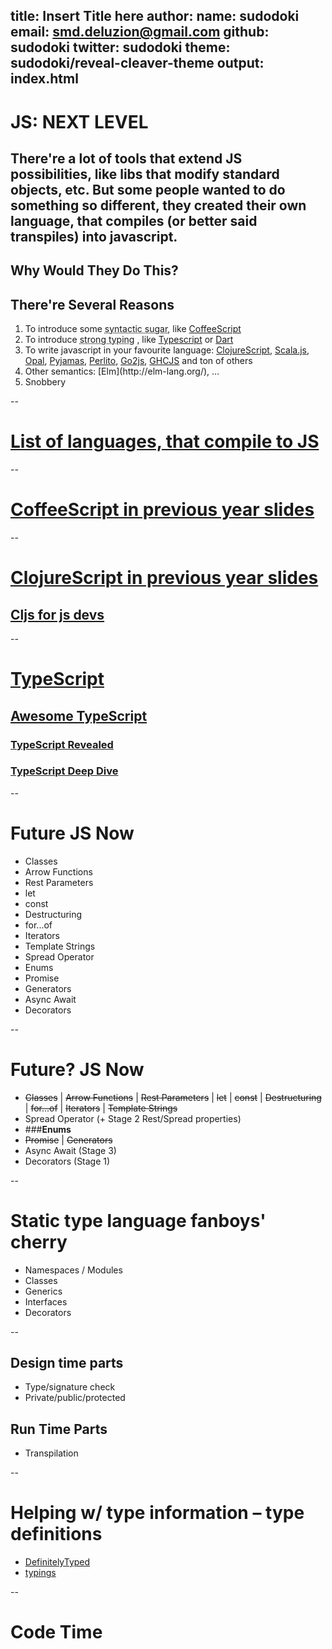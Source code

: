 title: Insert Title here
author:
  name: sudodoki
  email: smd.deluzion@gmail.com
  github: sudodoki
  twitter: sudodoki
theme: sudodoki/reveal-cleaver-theme
output: index.html
--
<style type="text/css">
  .reveal abbr.dotted {
    border-bottom: 1px dotted;
  }
</style>

# JS: NEXT LEVEL
There're a lot of tools that extend JS possibilities, like libs that modify standard objects, etc. But some people wanted to do something so different, they created their own language, that compiles (or better said transpiles) into javascript.
--

## Why Would They Do This?
## There're Several Reasons
<ol>
  <li class="fragment">To introduce some <abbr title='syntax within a programming language that is designed to make things easier to read or to express' class='dotted'>syntactic sugar</abbr>, like <a href="http://coffeescript.org/">CoffeeScript</a> </li>
  <li class="fragment">To introduce <abbr class="dotted" title='data types (such as integer, character, hexadecimal, packed decimal, and so forth) is predefined as part of the programming language and all constants or variables defined for a given program must be described with one of the data types'>strong typing</abbr> , like <a href="www.typescriptlang.org/‎">Typescript</a> or <a href="www.dartlang.org/‎">Dart</a></li>
  <li class="fragment">To write javascript in your favourite language: <a href="http://clojure.org/clojurescript">ClojureScript</a>, <a href="https://www.scala-js.org/">Scala.js</a>, <a href="opalrb.org/‎">Opal</a>, <a href="http://pyjs.org/">Pyjamas</a>, <a href="https://github.com/fglock/Perlito">Perlito</a>, <a href="https://github.com/kless/go2js">Go2js</a>, <a href="https://github.com/ghcjs/ghcjs">GHCJS</a> and ton of others</li>
  <li class="fragment">Other semantics: [Elm](http://elm-lang.org/), …</li>
  <li class="fragment">Snobbery</li>
</ol>

--

# [List of languages, that compile to JS](https://github.com/jashkenas/coffeescript/wiki/List-of-languages-that-compile-to-JS)

--

# [CoffeeScript in previous year slides](../high_level_languages-2015/#/13)

--

# [ClojureScript in previous year slides](../high_level_languages-2015/#/24)
## [Cljs for js devs](http://roman01la.github.io/cljs-for-js-devs/)

--

# [TypeScript](www.typescriptlang.org)
## [Awesome TypeScript](https://github.com/dzharii/awesome-typescript)
### [TypeScript Revealed](http://www.amazon.com/TypeScript-Revealed-Dan-Maharry/dp/1430257253)
### [TypeScript Deep Dive](https://basarat.gitbooks.io/typescript)

--

# Future JS Now
+ Classes
+ Arrow Functions
+ Rest Parameters
+ let
+ const
+ Destructuring
+ for...of
+ Iterators
+ Template Strings
+ Spread Operator
+ Enums
+ Promise
+ Generators
+ Async Await
+ Decorators

--

# Future? JS Now
+ ~~Classes~~ | ~~Arrow Functions~~ | ~~Rest Parameters~~ | ~~let~~ | ~~const~~ | ~~Destructuring~~ | ~~for...of~~ | ~~Iterators~~ | ~~Template Strings~~
+ Spread Operator  (+ Stage 2 Rest/Spread properties)
+ ###**Enums**
+ ~~Promise~~ | ~~Generators~~
+ Async Await (Stage 3)
+ Decorators (Stage 1)

--

# Static type language fanboys' cherry
+ Namespaces / Modules
+ Classes
+ Generics
+ Interfaces
+ Decorators

--

## Design time parts
+ Type/signature check
+ Private/public/protected

## Run Time Parts
+ Transpilation

--

# Helping w/ type information – type definitions
+ [DefinitelyTyped](https://github.com/DefinitelyTyped/DefinitelyTyped)
+ [typings](https://github.com/typings/typings)

--

# Code Time
